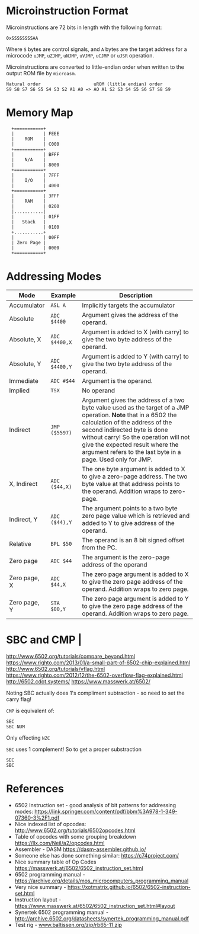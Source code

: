 # Microinstruction Format

Microinstructions are 72 bits in length with the following format:

```
0xSSSSSSSSAA
```

Where `S` bytes are control signals, and `A` bytes are the target address for a microcode `uJMP`, `uZJMP`, `uNJMP`, `uVJMP`, `uCJMP` or `uJSR` operation.

Microinstructions are converted to little-endian order when written to the output ROM file by `microasm`.

```
Natural order                    uROM (little endian) order
S9 S8 S7 S6 S5 S4 S3 S2 A1 A0 => AO A1 S2 S3 S4 S5 S6 S7 S8 S9 
```

# Memory Map

```
  +===========+ 
  |           | FEEE
  |    ROM    |
  |           | C000
  +===========+
  |           | BFFF
  |    N/A    | 
  |           | 8000 
  +===========+
  |           | 7FFF
  |    I/O    | 
  |           | 4000
  +===========+
  |           | 3FFF
  |    RAM    |
  |           | 0200
  |...........| 
  |           | 01FF
  |   Stack   | 
  |           | 0100 
  +...........+
  |           | 00FF
  | Zero Page |
  |           | 0000
  +===========+     
```

# Addressing Modes

| Mode         | Example       | Description                                                                                                                                                                                                                                                                                                                    |
| ------------ | ------------- | ------------------------------------------------------------------------------------------------------------------------------------------------------------------------------------------------------------------------------------------------------------------------------------------------------------------------------ |
| Accumulator  | `ASL A`       | Implicitly targets the accumulator                                                                                                                                                                                                                                                                                             |
| Absolute     | `ADC $4400`   | Argument gives the address of the operand.                                                                                                                                                                                                                                                                                     |
| Absolute, X  | `ADC $4400,X` | Argument is added to X (with carry) to give the two byte address of the operand.                                                                                                                                                                                                                                               |
| Absolute, Y  | `ADC $4400,Y` | Argument is added to Y (with carry) to give the two byte address of the operand.                                                                                                                                                                                                                                               |
| Immediate    | `ADC #$44`    | Argument is the operand.                                                                                                                                                                                                                                                                                                       |
| Implied      | `TSX`         | No operand                                                                                                                                                                                                                                                                                                                     |
| Indirect     | `JMP ($5597)` | Argument gives the address of a two byte value used as the target of a JMP operation. **Note** that in a 6502 the calculation of the address of the second indirected byte is done without carry!  So the operation will not give the expected result where the argument refers to the last byte in a page. Used only for JMP. |
| X, Indirect  | `ADC ($44,X)` | The one byte argument is added to X to give a zero-page address.  The two byte value at that address points to the operand.  Addition wraps to zero-page.                                                                                                                                                                      |
| Indirect, Y  | `ADC ($44),Y` | The argument points to a two byte zero page value which is retrieved and added to Y to give address of the operand.                                                                                                                                                                                                            |
| Relative     | `BPL $50`     | The operand is an 8 bit signed offset from the PC.                                                                                                                                                                                                                                                                             |
| Zero page    | `ADC $44`     | The argument is the zero-page address of the operand                                                                                                                                                                                                                                                                           |
| Zero page, X | `ADC $44,X`   | The zero page argument is added to X to give the zero page address of the operand.  Addition wraps to zero page.                                                                                                                                                                                                               |
| Zero page, Y | `STA $00,Y`   | The zero page argument is added to Y to give the zero page address of the operand.  Addition wraps to zero page.                                                                                                                                                                                                               |

# SBC and CMP                                     |

http://www.6502.org/tutorials/compare_beyond.html
https://www.righto.com/2013/01/a-small-part-of-6502-chip-explained.html
http://www.6502.org/tutorials/vflag.html
https://www.righto.com/2012/12/the-6502-overflow-flag-explained.html
http://6502.cdot.systems/
https://www.masswerk.at/6502/

Noting SBC actually does 1's compliment subtraction - so need to set the carry flag!

`CMP` is equivalent of:

```
SEC
SBC NUM
```

Only effecting `NZC`

`SBC` uses 1 complement!  So to get a proper substraction

```
SEC
SBC
```

# References

* 6502 Instruction set - good analysis of bit patterns for addressing modes: https://link.springer.com/content/pdf/bbm%3A978-1-349-07360-3%2F1.pdf
* Nice indexed list of opcodes: http://www.6502.org/tutorials/6502opcodes.html
* Table of opcodes with some grouping breakdown https://llx.com/Neil/a2/opcodes.html
* Assembler - DASM https://dasm-assembler.github.io/
* Someone else has done something similar: https://c74project.com/
* Nice summary table of Op Codes https://masswerk.at/6502/6502_instruction_set.html
* 6502 programming manual - https://archive.org/details/mos_microcomputers_programming_manual
* Very nice summary - https://xotmatrix.github.io/6502/6502-instruction-set.html
* Instruction layout - https://www.masswerk.at/6502/6502_instruction_set.html#layout
* Synertek 6502 programming manual - http://archive.6502.org/datasheets/synertek_programming_manual.pdf
* Test rig - www.baltissen.org/zip/rb65-11.zip
  